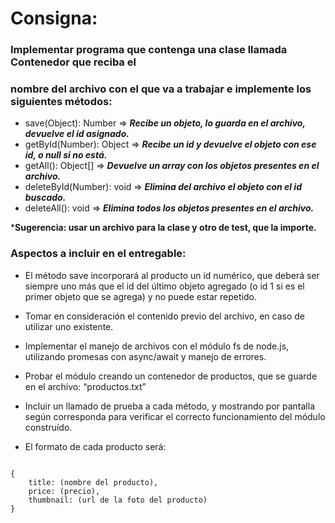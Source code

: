 # Consigna:
### Implementar programa que contenga una clase llamada Contenedor que reciba el 
### nombre del archivo con el que va a trabajar e implemente los siguientes métodos:

+ save(Object): Number  =>  ***Recibe un objeto, lo guarda en el archivo, devuelve el id asignado.***
+ getById(Number): Object  =>  ***Recibe un id y devuelve el objeto con ese id, o null si no está.***
+ getAll(): Object[]  =>  ***Devuelve un array con los objetos presentes en el archivo.***
+ deleteById(Number): void  =>  ***Elimina del archivo el objeto con el id buscado.***
+ deleteAll(): void  =>  ***Elimina todos los objetos presentes en el archivo.***

***Sugerencia: usar un archivo para la clase y otro de test, que la importe.**

### Aspectos a incluir en el entregable:
+ El método save incorporará al producto un id numérico, que deberá ser siempre uno más que el id 
del último objeto agregado (o id 1 si es el primer objeto que se agrega) y no puede estar repetido.

+ Tomar en consideración el contenido previo del archivo, en caso de utilizar uno existente.

+ Implementar el manejo de archivos con el módulo fs de node.js, utilizando promesas con 
async/await y manejo de errores.

+ Probar el módulo creando un contenedor de productos, que se guarde en el archivo: 
“productos.txt”

+ Incluir un llamado de prueba a cada método, y mostrando por pantalla según corresponda para 
verificar el correcto funcionamiento del módulo construído. 

+ El formato de cada producto será: 
<pre><code>
{
    title: (nombre del producto),
    price: (precio),
    thumbnail: (url de la foto del producto)
}
</code></pre>

